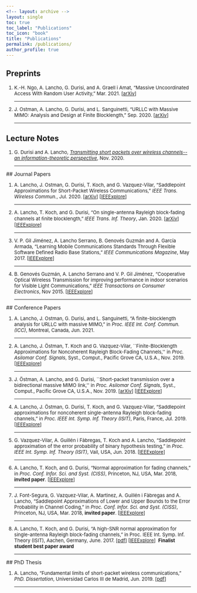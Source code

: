 ```yaml
---
<!-- layout: archive -->
layout: single
toc: true
toc_label: "Publications"
toc_icon: "book"
title: "Publications"
permalink: /publications/ 
author_profile: true
---
```

## Preprints
<font size="2">
<ol>
<li>
 K.-H. Ngo, A. Lancho, G. Durisi, and A. Graell i Amat, “Massive Uncoordinated Access With Random User Activity,” Mar. 2021. 
 [<a href="http://arxiv.org/abs/2103.09721">arXiv</a>]
</li><hr>

<li>
 J. Ostman, A. Lancho, G. Durisi, and L. Sanguinetti, “URLLC with Massive MIMO: Analysis and
Design at Finite Blocklength,” Sep. 2020. [<a href="http://arxiv.org/abs/2009.10550">arXiv</a>]
</li>
<hr>
</ol>
</font>

## Lecture Notes
<font size="2">
<ol>
<li>
G. Durisi and A. Lancho, <em><a href="https://gdurisi.github.io/fbl-notes/">Transmitting short packets over wireless channels--an information-theoretic perspective</a></em>, Nov. 2020. 
</li>
<hr>
</ol>
</font>
## Journal Papers
<font size="2">
<ol>
<li>
A. Lancho, J. Ostman, G. Durisi, T. Koch, and G. Vazquez-Vilar, 
“Saddlepoint Approximations for Short-Packet Wireless Communications,” 
<em>IEEE Trans. Wireless Commun.</em>, Jul. 2020.
[<a href="https://arxiv.org/abs/1904.10442">arXiv</a>] [<a href="https://ieeexplore.ieee.org/document/9072306">IEEExplore</a>]
</li>
<hr>

<li>
  A. Lancho, T. Koch, and G. Durisi, 
  “On single-antenna Rayleigh block-fading channels at ﬁnite blocklength,” 
  <em>IEEE Trans. Inf. Theory</em>, Jan. 2020.
  [<a href="https://arxiv.org/abs/1706.07778">arXiv</a>] [<a href="https://ieeexplore.ieee.org/document/8861117">IEEExplore</a>]
</li>
<hr>

<li>
  V. P. Gil Jiménez, A. Lancho Serrano, B. Genovés Guzmán and A. García Armada, 
  “Learning Mobile Communications Standards Through Flexible Software Defined Radio Base Stations,” 
  <em>IEEE Communications Magazine</em>, May 2017.
  [<a href="https://ieeexplore.ieee.org/document/7926928">IEEExplore</a>]
</li>
<hr>

<li>
  B. Genovés Guzmán, A. Lancho Serrano and V. P. Gil Jiménez, 
  “Cooperative Optical Wireless Transmission for improving performance in indoor scenarios for Visible Light Communications,” 
  <em>IEEE Transactions on Consumer Electronics</em>, Nov 2015.
  [<a href="https://ieeexplore.ieee.org/document/7389772">IEEExplore</a>]
</li>
<hr>

</ol>
</font>
## Conference Papers
<font size="2">
<ol>
  <li>
     A. Lancho, J. Ostman, G. Durisi, and L. Sanguinetti, “A finite-blocklength analysis for URLLC with
massive MIMO,” in <em>Proc. IEEE Int. Conf. Commun. (ICC)</em>, Montreal, Canada, Jun. 2021.
  </li>
  <hr>

<li>
A. Lancho, J. Östman, T. Koch and G. Vazquez-Vilar, ``Finite-Blocklength Approximations for Noncoherent Rayleigh Block-Fading Channels,''
in <em>Proc. Asilomar Conf. Signals</em>, Syst., Comput., Pacific Grove CA, U.S.A., Nov. 2019. 
[<a href="https://ieeexplore.ieee.org/document/9049072">IEEExplore</a>]
</li>
<hr>

 <li>
J. Östman, A. Lancho, and G. Durisi, ``Short-packet transmission over a
  bidirectional massive MIMO link,'' in <em>Proc. Asilomar Conf. Signals</em>,
  Syst., Comput., Pacific Grove CA, U.S.A., Nov. 2019. 
  [<a href="https://arxiv.org/abs/1912.00718">arXiv</a>] [<a href="https://ieeexplore.ieee.org/document/9048838">IEEExplore</a>]
</li>
<hr>

<li>
    A. Lancho, J. Östman, G. Durisi, T. Koch, and G. Vazquez-Vilar, “Saddlepoint approximations for noncoherent single-antenna Rayleigh block-fading channels,” in <em>Proc. IEEE Int. Symp. Inf. Theory (ISIT)</em>, Paris, France, Jul. 2019.
    [<a href="https://ieeexplore.ieee.org/document/8849659">IEEExplore</a>]
  </li>
  <hr>

<li>
    G. Vazquez-Vilar, A. Guillén i Fàbregas, T. Koch and A. Lancho, 
    “Saddlepoint approximation of the error probability of binary hypothesis testing,” 
    in <em>Proc. IEEE Int. Symp. Inf. Theory (ISIT)</em>, Vail, USA, Jun. 2018.
    [<a href="https://ieeexplore.ieee.org/document/8437503?arnumber=8437503">IEEExplore</a>]
  </li>
  <hr>

<li>
    A. Lancho, T. Koch, and G. Durisi, “Normal approximation for fading channels,” 
    in <em>Proc. Conf. Infor. Sci. and Syst. (CISS)</em>, Princeton, NJ, USA, Mar. 2018, 
    <strong>invited paper</strong>. [<a href="https://ieeexplore.ieee.org/document/8362297">IEEExplore</a>]
</li>
<hr>

<li>
    J. Font-Segura, G. Vazquez-Vilar, A. Martinez, A. Guillén i Fàbregas and A. Lancho, 
    “Saddlepoint Approximations of Lower and Upper Bounds to the Error Probability in Channel Coding,” 
    in <em>Proc. Conf. Infor. Sci. and Syst. (CISS)</em>, Princeton, NJ, USA, Mar. 2018, 
    <strong>invited paper</strong>. [<a href="https://ieeexplore.ieee.org/document/8362304">IEEExplore</a>]
</li>
<hr>

<li>
A. Lancho, T. Koch, and G. Durisi, “A high-SNR normal approximation for single-antenna Rayleigh block-fading channels,” 
in Proc. IEEE Int. Symp. Inf. Theory (ISIT), Aachen, Germany, June. 2017. 
[<a href="http://publications.lib.chalmers.se/records/fulltext/249350/local_249350.pdf"
      target="_blank">pdf</a>] [<a href="https://ieeexplore.ieee.org/document/8006834">IEEExplore</a>]
&nbsp;<b>Finalist student best paper award</b>
</li>
<hr>

</ol>
</font>
## PhD Thesis
<font size="2">
<ol>
  <li>
     A. Lancho, “Fundamental limits of short-packet wireless communications,” <em>PhD. Dissertation</em>, Universidad Carlos III de Madrid, Jun. 2019.
     [<a href="/files/2019/Thesis_Alex.pdf">pdf</a>]
  </li>
  <hr>
  </ol>
  </font>